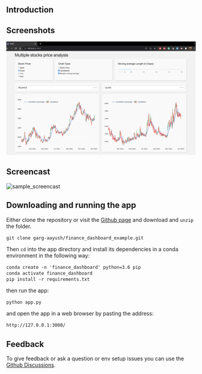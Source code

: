 ## Introduction

## Screenshots
![sample_screenshot](assets/app_screenshot.png)

## Screencast
![sample_screencast](assets/app_screencast.gif)

## Downloading and running the app

Either clone the repository or visit the [Github page](https://github.com/garg-aayush/finance_dashboard_example) and download and `unzip` the folder. 

```
git clone garg-aayush/finance_dashboard_example.git
```

Then `cd` into the app directory and install its dependencies in a conda environment in the following way:

```
conda create -n 'finance_dashboard' python=3.6 pip
conda activate finance_dashboard
pip install -r requirements.txt
```

then run the app:
```bash
python app.py
```

and open the app in a web browser by pasting the address:
```bash
http://127.0.0.1:3000/ 
```

## Feedback
To give feedback or ask a question or env setup issues you can use the [Github Discussions](https://github.com/garg-aayush/finance_dashboard_example/discussions).
